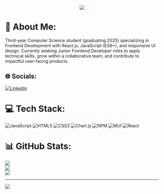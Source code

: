<p align="center"><img src="https://i.seadn.io/gae/_YIoKz_EmInCKgtGbJzUSpn8Liz7Mr4UIZN7aCJoCknVKkRDyWJIXe4koNnIMg84DEu4Y-32cNF5OWVnA1RuAZUotmyen_FZAe_O9Q?auto=format&dpr=1&w=3840"/></p>

# 👋 About Me:
Third-year Computer Science student (graduating 2025) specializing in Frontend Development with React.js, JavaScript (ES6+), and responsive
UI design. Currently seeking Junior Frontend Developer roles to apply technical skills, grow within a collaborative team, and contribute to
impactful user-facing products.


## 🌐 Socials:
[![Linkedin](https://img.shields.io/badge/LinkedIn-%230077B5.svg?logo=linkedin&logoColor=white)](https://www.linkedin.com/in/daniel-podolsky-341901242/) 

# 💻 Tech Stack:
![JavaScript](https://img.shields.io/badge/javascript-%23323330.svg?style=for-the-badge&logo=javascript&logoColor=%23F7DF1E) ![HTML5](https://img.shields.io/badge/html5-%23E34F26.svg?style=for-the-badge&logo=html5&logoColor=white) ![CSS3](https://img.shields.io/badge/css3-%231572B6.svg?style=for-the-badge&logo=css3&logoColor=white) ![Chart.js](https://img.shields.io/badge/chart.js-F5788D.svg?style=for-the-badge&logo=chart.js&logoColor=white) ![NPM](https://img.shields.io/badge/NPM-%23CB3837.svg?style=for-the-badge&logo=npm&logoColor=white) ![MUI](https://img.shields.io/badge/MUI-%230081CB.svg?style=for-the-badge&logo=mui&logoColor=white) ![React](https://img.shields.io/badge/react-%2320232a.svg?style=for-the-badge&logo=react&logoColor=%2361DAFB)
# 📊 GitHub Stats:
![](https://github-readme-stats.vercel.app/api?username=DanielPodolsky&theme=dark&hide_border=false&include_all_commits=false&count_private=false)<br/>
![](https://github-readme-streak-stats.herokuapp.com/?user=DanielPodolsky&theme=dark&hide_border=false)<br/>
![](https://github-readme-stats.vercel.app/api/top-langs/?username=DanielPodolsky&theme=dark&hide_border=false&include_all_commits=false&count_private=false&layout=compact&&hide=jupyter%20notebook)

---
[![](https://visitcount.itsvg.in/api?id=DanielPodolsky&icon=0&color=0)](https://visitcount.itsvg.in)

<!-- Proudly created with GPRM ( https://gprm.itsvg.in ) -->
